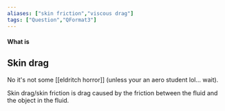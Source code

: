 ```yaml
---
aliases: ["skin friction","viscous drag"]
tags: ["Question","QFormat3"]
---
```


#### What is
## Skin drag
No it's not some [[eldritch horror]] (unless your an aero student lol... wait).

Skin drag/skin friction is drag caused by the friction between the fluid and the object in the fluid.